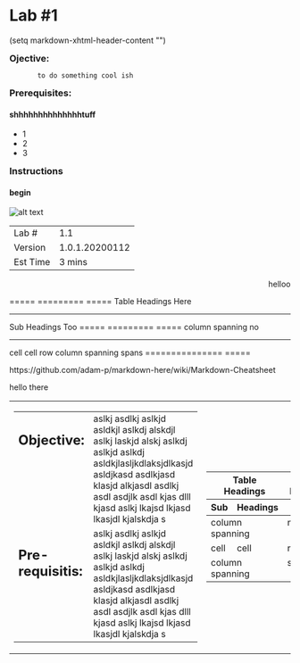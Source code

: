 <dl>
<style>
.tab {border-collapse:collapse;}
.tab .first {border-bottom:1px solid #EEE;}
.tab .second {border-top:1px solid #CCC;box-shadow: inset 0 1px 0 #CCC;}​
</style>
</dl>
      
Lab #1
==========

(setq markdown-xhtml-header-content
      "<style type='text/css'>
a { text-decoration: none; }
a:hover { text-decoration: underline; }
</style>")

<dl>
  <head>
  <style>
  h3 { margin: 0; }
  </style>
  </head>
</dl>

### Ojective: <br> 
           to do something cool ish

### Prerequisites:
#### shhhhhhhhhhhhhhtuff
 - 1
 - 2
 - 3

### Instructions
#### begin


![alt text](https://github.com/adobe/AEP-Hands-on-Labs/blob/master/assets/images/left_hand_nav_menu_identities.png?raw=true "Identities")


|   |   |
| --- | --- |
| Lab #         | 1.1            | 
| Version       | 1.0.1.20200112 | 
| Est Time      | 3 mins         | 

<dl>
  <div align="right">      
     helloo
  </div>
</dl>

===== ========= =====
Table Headings  Here
--------------- -----
Sub   Headings  Too
===== ========= =====
column spanning no
--------------- -----
cell  cell      row
column spanning spans
=============== =====


<table style="border-collapse: collapse; border: none;" class="tab" cellspacing="0" cellpadding="0">

<tr style="border: none;">
<div align="left">
<td width="600" style="border: none;">

<table>
<tbody valign="top">
<tr width="500"><td><h2>Objective:</h2></td>
<td>aslkj asdlkj aslkjd asldkjl aslkdj alskdjl aslkj laskjd alskj aslkdj aslkjd aslkdj asldkjlasljkdlaksjdlkasjd asldjkasd asdlkjasd klasjd alkjasdl asdlkj asdl asdjlk asdl kjas dlll kjasd  aslkj  lkajsd lkjasd  lkasjdl kjalskdja s</td>
</tr>
<tr width="500"><td><h2>Pre-requisitis:</h2></td>
<td>aslkj asdlkj aslkjd asldkjl aslkdj alskdjl aslkj laskjd alskj aslkdj aslkjd aslkdj asldkjlasljkdlaksjdlkasjd asldjkasd asdlkjasd klasjd alkjasdl asdlkj asdl asdjlk asdl kjas dlll kjasd  aslkj  lkajsd lkjasd  lkasjdl kjalskdja s</td>
</tr>
</tbody>
</table>
</td>
</div>

<div align="right">
<td style="border: none;">
<table>
<thead valign="bottom">
<tr><th colspan="2">Table Headings</th>
<th>Here</th>
</tr>
<tr><th>Sub</th>
<th>Headings</th>
<th>Too</th>
</tr>
</thead>
<tbody valign="top">
<tr><td colspan="2">column spanning</td>
<td>no</td>
</tr>
<tr><td>cell</td>
<td>cell</td>
<td>row</td>
</tr>
<tr><td colspan="2">column spanning</td>
<td>spans</td>
</tr>
</tbody>
</table>
</td>
</div>



https://github.com/adam-p/markdown-here/wiki/Markdown-Cheatsheet

hello there
